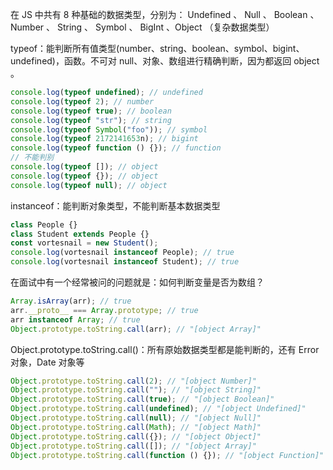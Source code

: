 在 JS 中共有 8  种基础的数据类型，分别为： Undefined 、 Null 、 Boolean 、 Number 、 String 、 Symbol 、  BigInt 、Object （复杂数据类型）


typeof：能判断所有值类型(number、string、boolean、symbol、bigint、undefined)，函数。不可对 null、对象、数组进行精确判断，因为都返回 object 。

``` js
console.log(typeof undefined); // undefined
console.log(typeof 2); // number
console.log(typeof true); // boolean
console.log(typeof "str"); // string
console.log(typeof Symbol("foo")); // symbol
console.log(typeof 2172141653n); // bigint
console.log(typeof function () {}); // function
// 不能判别
console.log(typeof []); // object
console.log(typeof {}); // object
console.log(typeof null); // object

```

instanceof：能判断对象类型，不能判断基本数据类型
``` js
class People {}
class Student extends People {}
const vortesnail = new Student();
console.log(vortesnail instanceof People); // true
console.log(vortesnail instanceof Student); // true

```
在面试中有一个经常被问的问题就是：如何判断变量是否为数组？
``` js
Array.isArray(arr); // true
arr.__proto__ === Array.prototype; // true
arr instanceof Array; // true
Object.prototype.toString.call(arr); // "[object Array]"
```


Object.prototype.toString.call()：所有原始数据类型都是能判断的，还有 Error 对象，Date 对象等

``` js
Object.prototype.toString.call(2); // "[object Number]"
Object.prototype.toString.call(""); // "[object String]"
Object.prototype.toString.call(true); // "[object Boolean]"
Object.prototype.toString.call(undefined); // "[object Undefined]"
Object.prototype.toString.call(null); // "[object Null]"
Object.prototype.toString.call(Math); // "[object Math]"
Object.prototype.toString.call({}); // "[object Object]"
Object.prototype.toString.call([]); // "[object Array]"
Object.prototype.toString.call(function () {}); // "[object Function]"
```
